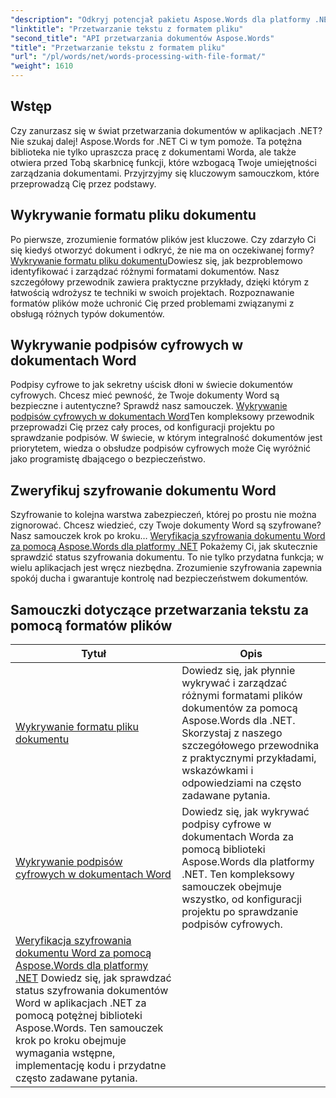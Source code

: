 ```yaml
---
"description": "Odkryj potencjał pakietu Aspose.Words dla platformy .NET dzięki naszym kompleksowym samouczkom na temat przetwarzania dokumentów, obejmującym m.in. wykrywanie formatów plików i podpisy cyfrowe."
"linktitle": "Przetwarzanie tekstu z formatem pliku"
"second_title": "API przetwarzania dokumentów Aspose.Words"
"title": "Przetwarzanie tekstu z formatem pliku"
"url": "/pl/words/net/words-processing-with-file-format/"
"weight": 1610
---
```


## Wstęp

Czy zanurzasz się w świat przetwarzania dokumentów w aplikacjach .NET? Nie szukaj dalej! Aspose.Words for .NET Ci w tym pomoże. Ta potężna biblioteka nie tylko upraszcza pracę z dokumentami Worda, ale także otwiera przed Tobą skarbnicę funkcji, które wzbogacą Twoje umiejętności zarządzania dokumentami. Przyjrzyjmy się kluczowym samouczkom, które przeprowadzą Cię przez podstawy.

## Wykrywanie formatu pliku dokumentu

Po pierwsze, zrozumienie formatów plików jest kluczowe. Czy zdarzyło Ci się kiedyś otworzyć dokument i odkryć, że nie ma on oczekiwanej formy? [Wykrywanie formatu pliku dokumentu](./document-file-format-detection/)Dowiesz się, jak bezproblemowo identyfikować i zarządzać różnymi formatami dokumentów. Nasz szczegółowy przewodnik zawiera praktyczne przykłady, dzięki którym z łatwością wdrożysz te techniki w swoich projektach. Rozpoznawanie formatów plików może uchronić Cię przed problemami związanymi z obsługą różnych typów dokumentów. 

## Wykrywanie podpisów cyfrowych w dokumentach Word

Podpisy cyfrowe to jak sekretny uścisk dłoni w świecie dokumentów cyfrowych. Chcesz mieć pewność, że Twoje dokumenty Word są bezpieczne i autentyczne? Sprawdź nasz samouczek. [Wykrywanie podpisów cyfrowych w dokumentach Word](./detecting-digital-signatures/)Ten kompleksowy przewodnik przeprowadzi Cię przez cały proces, od konfiguracji projektu po sprawdzanie podpisów. W świecie, w którym integralność dokumentów jest priorytetem, wiedza o obsłudze podpisów cyfrowych może Cię wyróżnić jako programistę dbającego o bezpieczeństwo.

## Zweryfikuj szyfrowanie dokumentu Word

Szyfrowanie to kolejna warstwa zabezpieczeń, której po prostu nie można zignorować. Chcesz wiedzieć, czy Twoje dokumenty Word są szyfrowane? Nasz samouczek krok po kroku… [Weryfikacja szyfrowania dokumentu Word za pomocą Aspose.Words dla platformy .NET](./verify-word-document-encryption/) Pokażemy Ci, jak skutecznie sprawdzić status szyfrowania dokumentu. To nie tylko przydatna funkcja; w wielu aplikacjach jest wręcz niezbędna. Zrozumienie szyfrowania zapewnia spokój ducha i gwarantuje kontrolę nad bezpieczeństwem dokumentów.

 ## Samouczki dotyczące przetwarzania tekstu za pomocą formatów plików
| Tytuł | Opis |
| --- | --- |
| [Wykrywanie formatu pliku dokumentu](./document-file-format-detection/) | Dowiedz się, jak płynnie wykrywać i zarządzać różnymi formatami plików dokumentów za pomocą Aspose.Words dla .NET. Skorzystaj z naszego szczegółowego przewodnika z praktycznymi przykładami, wskazówkami i odpowiedziami na często zadawane pytania. |
| [Wykrywanie podpisów cyfrowych w dokumentach Word](./detecting-digital-signatures/) | Dowiedz się, jak wykrywać podpisy cyfrowe w dokumentach Worda za pomocą biblioteki Aspose.Words dla platformy .NET. Ten kompleksowy samouczek obejmuje wszystko, od konfiguracji projektu po sprawdzanie podpisów cyfrowych. |
| [Weryfikacja szyfrowania dokumentu Word za pomocą Aspose.Words dla platformy .NET](./verify-word-document-encryption/) Dowiedz się, jak sprawdzać status szyfrowania dokumentów Word w aplikacjach .NET za pomocą potężnej biblioteki Aspose.Words. Ten samouczek krok po kroku obejmuje wymagania wstępne, implementację kodu i przydatne często zadawane pytania. |